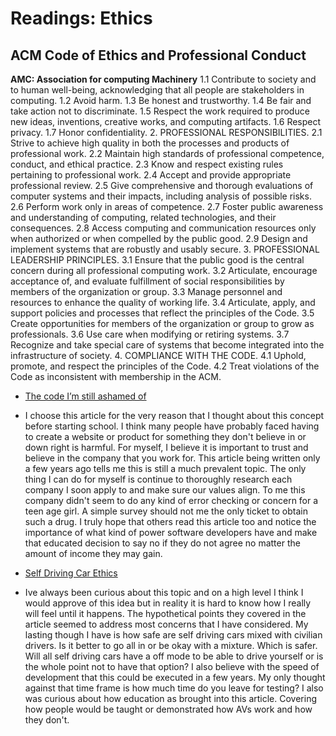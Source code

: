 # Readings: Ethics

## ACM Code of Ethics and Professional Conduct

**AMC: Association for computing Machinery**
1.1 Contribute to society and to human well-being, acknowledging that all people are stakeholders in computing.
1.2 Avoid harm.
1.3 Be honest and trustworthy.
1.4 Be fair and take action not to discriminate.
1.5 Respect the work required to produce new ideas, inventions, creative works, and computing artifacts.
1.6 Respect privacy.
1.7 Honor confidentiality.
2. PROFESSIONAL RESPONSIBILITIES.
2.1 Strive to achieve high quality in both the processes and products of professional work.
2.2 Maintain high standards of professional competence, conduct, and ethical practice.
2.3 Know and respect existing rules pertaining to professional work.
2.4 Accept and provide appropriate professional review.
2.5 Give comprehensive and thorough evaluations of computer systems and their impacts, including analysis of possible risks.
2.6 Perform work only in areas of competence.
2.7 Foster public awareness and understanding of computing, related technologies, and their consequences.
2.8 Access computing and communication resources only when authorized or when compelled by the public good.
2.9 Design and implement systems that are robustly and usably secure.
3. PROFESSIONAL LEADERSHIP PRINCIPLES.
3.1 Ensure that the public good is the central concern during all professional computing work.
3.2 Articulate, encourage acceptance of, and evaluate fulfillment of social responsibilities by members of the organization or group.
3.3 Manage personnel and resources to enhance the quality of working life.
3.4 Articulate, apply, and support policies and processes that reflect the principles of the Code.
3.5 Create opportunities for members of the organization or group to grow as professionals.
3.6 Use care when modifying or retiring systems.
3.7 Recognize and take special care of systems that become integrated into the infrastructure of society.
4. COMPLIANCE WITH THE CODE.
4.1 Uphold, promote, and respect the principles of the Code.
4.2 Treat violations of the Code as inconsistent with membership in the ACM.

+ [The code I’m still ashamed of](https://www.freecodecamp.org/news/the-code-im-still-ashamed-of-e4c021dff55e/)

+ I choose this article for the very reason that I thought about this concept before starting school. I think many people have probably faced having to create a website or product for something they don't believe in or down right is harmful. For myself, I believe it is important to trust and believe in the company that you work for. This article being written only a few years ago tells me this is still a much prevalent topic. The only thing I can do for myself is continue to thoroughly research each company I soon apply to and make sure our values align. To me this company didn't seem to do any kind of error checking or concern for a teen age girl. A simple survey should not me the only ticket to obtain such a drug. I truly hope that others read this article too and notice the importance of what kind of power software developers have and make that educated decision to say no if they do not agree no matter the amount of income they may gain.

+ [Self Driving Car Ethics](https://www.freep.com/story/money/cars/2017/11/21/self-driving-cars-ethics/804805001/)

+ Ive always been curious about this topic and on a high level I think I would approve of this idea but in reality it is hard to know how I really will feel until it happens. The hypothetical points they covered in the article seemed to address most concerns that I have considered. My lasting though I have is how safe are self driving cars mixed with civilian drivers. Is it better to go all in or be okay with a mixture. Which is safer. Will all self driving cars have a off mode to be able to drive yourself or is the whole point not to have that option? I also believe with the speed of development that this could be executed in a few years. My only thought against that time frame is how much time do you leave for testing? I also was curious about how education as brought into this article. Covering how people would be taught or demonstrated how AVs work and how they don't.